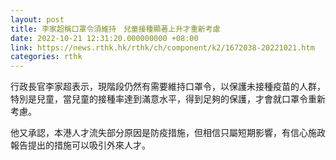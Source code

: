 ```yaml
---
layout: post
title: 李家超稱口罩令須維持　兒童接種顯著上升才重新考慮
date: 2022-10-21 12:31:20.000000000 +08:00
link: https://news.rthk.hk/rthk/ch/component/k2/1672038-20221021.htm
categories: rthk
---
```


行政長官李家超表示，現階段仍然有需要維持口罩令，以保護未接種疫苗的人群，特別是兒童，當兒童的接種率達到滿意水平，得到足夠的保護，才會就口罩令重新考慮。

他又承認，本港人才流失部分原因是防疫措施，但相信只屬短期影響，有信心施政報告提出的措施可以吸引外來人才。
